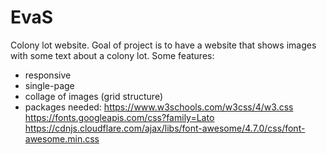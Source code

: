 # EvaS
Colony lot website. Goal of project is to have a website
that shows images with some text about a colony lot.
Some features:
 * responsive
 * single-page
 * collage of images (grid structure)
 * packages needed: https://www.w3schools.com/w3css/4/w3.css
                    https://fonts.googleapis.com/css?family=Lato
                    https://cdnjs.cloudflare.com/ajax/libs/font-awesome/4.7.0/css/font-awesome.min.css